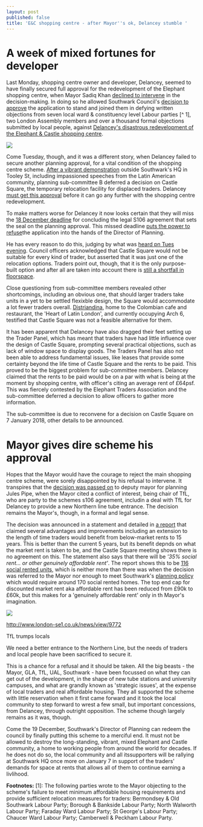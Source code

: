 ```yaml
---
layout: post
published: false
title: 'E&C shopping centre - after Mayor''s ok, Delancey stumble '
---
```

# A week of mixed fortunes for developer

Last Monday, shopping centre owner and developer, Delancey, seemed to have finally secured full approval for the redevelopment of the Elephant shopping centre, when Mayor Sadiq Khan [declined to intervene](https://www.docdroid.net/njfeOJz/3654.pdf#page=23) in the decision-making.  In doing so he allowed  Southwark Council's [decision to approve](http://35percent.org/shopping-centre/) the application to stand and joined them in defying written objections from seven local ward & constituency level Labour parties [^ 1], two London Assembly members and over a thousand formal objections submitted by local people, against [Delancey's disastrous redevelopment of the Elephant & Castle shopping centre](http://35percent.org/shopping-centre).

![](http://35percent.org/img/traderscompsk.jpeg)

Come Tuesday, though, and it was a different story, when Delancey failed to secure another planning approval, for a vital condition of the shopping centre scheme.  [After a vibrant demonstration](https://twitter.com/uptheelephant_?lang=en&lang=en) outside Southwark's HQ in Tooley St, including impassioned speeches from the Latin American community, planning sub-committee B deferred a decision on Castle Square, the temporary relocation facility for displaced traders.  Delancey [must get this approval](http://moderngov.southwark.gov.uk/mgAi.aspx?ID=49413) before it can go any further with the shopping centre redevelopment.

To make matters worse for Delancey it now looks certain that they will miss the [18 December deadline](http://moderngov.southwark.gov.uk/mgAi.aspx?ID=49413) for concluding the legal S106 agreement that sets the seal on the planning approval. This missed deadline [puts the power to refuse](http://moderngov.southwark.gov.uk/mgAi.aspx?ID=49413)the application into the hands of the Director of Planning.

He has every reason to do this, judging by what was [heard pn Tues evening](https://www.pscp.tv/w/1nAJEywMqObJL).  Council officers acknowledged that Castle Square would not be suitable for every kind of trader, but asserted that it was just one of the relocation options. Traders point out, though, that it is the only purpose-built option and after all are taken into account there is [still a shortfall in floorspace](https://www.docdroid.net/cJY7s28/latin-obj.pdf).

Close questioning from sub-committee members revealed other shortcomings, including an obvious one, that should larger traders take units in a yet to be settled flexixble design, the Square would accommodate a lot fewer traders overall.  [Distriandina](https://www.thecolombian.co.uk/), home to the Colombian cafe and restaurant, the 'Heart of Latin London', and currently occupying Arch 6, testified that Castle Square was not a feasible alternative for them. 

It has been apparent that Delancey have also dragged their feet setting up the Trader Panel, which has meant that traders have had little influence over the design of Castle Square, prompting several practical objections, such as lack of window space to display goods.  The Traders Panel has also not been able to address fundamental issues, like leases that provide some certainty beyond the life time of Castle Square and the rents to be paid.  This proved to be the biggest problem for sub-committee members.  Delancey claimed that the rents to be paid would be on a par with what is being at the moment by shopping centre, with officer's citing an average rent of £64psf.  This was fiercely contested by the Elephant Traders Association and the sub-committee deferred a decision to allow officers to gather more information.

The sub-committee is due to reconvene for a decision on Castle Square on 7 January 2018, other details to be announced.

# Mayor gives dire scheme his approval

Hopes that the Mayor would have the courage to reject the main shopping centre scheme, were sorely disappointed by his refusal to intervene.  It transpires that the [decision was passed on](http://www.london-se1.co.uk/news/view/9772) to deputy mayor for planning Jules Pipe, when the Mayor cited a conflict of interest, being chair of TfL, who are party to the schemes s106 agreement, includin a deal with TfL for Delancey to provide a new Northern line tube entrance.  The decision remains the Mayor's, though, in a formal and legal sense.

The decision was announced in a statement and detailed in [a report](https://www.docdroid.net/njfeOJz/3654.pdf#page=22) that claimed several advantages and improvements including an extension to the length of time traders would benefit from below-market rents to 15 years.  This is better than the current 5 years, but its benefit depnds on what the market rent is taken to be, and the Castle Square meeting shows there is no agreement on this.  The statement also says that there will be _'35% social rent... or other genuinely affordable rent'_.  The report shows this to be [116 social rented units](https://www.docdroid.net/S6CBtQA/stage2-excerpt.pdf), which is neither more than there was when the decision was referred to the Mayor nor enough to meet Southwark's [planning policy](https://www.southwark.gov.uk/planning-and-building-control/planning-policy-and-transport-policy/supplementary-planning-documents-spd/spd-by-area?chapter=6) which would require around 170 social rented homes.  The top end cap for discounted market rent aka affordable rent has been reduced from £90k to £60k, but this makes for a 'genuinely affordable rent' only in th Mayor's imagination.

![](http://35percent.org/img/glastatement.jpg)

http://www.london-se1.co.uk/news/view/9772




TfL trumps locals

We need a better entrance to the Northern Line, but the needs of traders and local people have been sacrificed to secure it.

This is a chance for a refusal and it should be taken. All the big beasts - the Mayor, GLA, TfL, UAL, Southwark -  have been focussed on what they can get out of the development, in the shape of new tube stations and university campuses, and what are grandly known as 'strategic issues', at the expense of local traders and real affordable housing.  They all supported the scheme with little reservation when it first came forward and it took the local community to step forward to wrest a few small, but important concessions, from Delancey, through outright opposition.  The scheme though largely remains as it was, though.  

Come the 19 December, Southwark's Director of Planning can redeem the council by finally putting this scheme to a merciful end.  It must not be allowed to destroy the long-standing, vibrant, mixed Elephant and Castle community, a home to working people from around the world for decades.  If he does not do so, the local community and all itssupporters will be rallying at Southwark HQ once more on January 7 in support of the traders' demands for space at rents that allows all of them to continue earning a livlihood.

__Footnotes:__
[1]: The following parties wrote to the Mayor objecting to the scheme's failure to meet minimum affordable housing requirements and provide sufficient relocation measures for traders: Bermondsey & Old Southwark Labour Party; Borough & Bankside Labour Party; North Walworth Labour Party; Faraday Ward Labour Party; St George's Labour Party; Chaucer Ward Labour Party; Camberwell & Peckham Labour Party.

